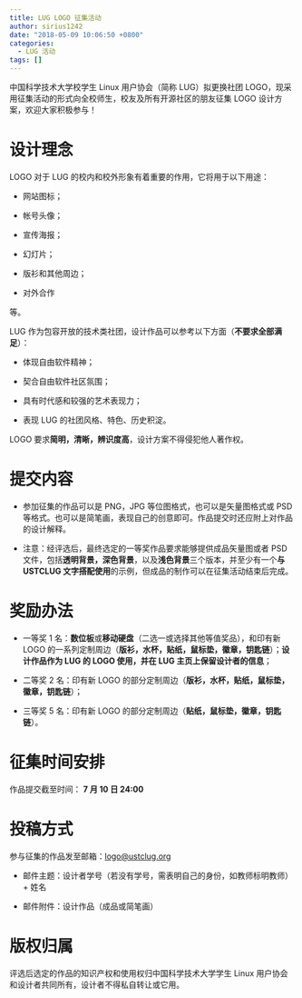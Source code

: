 ```yaml
---
title: LUG LOGO 征集活动
author: sirius1242
date: "2018-05-09 10:06:50 +0800"
categories:
  - LUG 活动
tags: []
---
```


中国科学技术大学校学生 Linux 用户协会（简称 LUG）拟更换社团 LOGO，现采用征集活动的形式向全校师生，校友及所有开源社区的朋友征集 LOGO 设计方案，欢迎大家积极参与！

<!--more-->

# 设计理念

LOGO 对于 LUG 的校内和校外形象有着重要的作用，它将用于以下用途：

- 网站图标；

- 帐号头像；

- 宣传海报；

- 幻灯片；

- 版衫和其他周边；

- 对外合作

等。

LUG 作为包容开放的技术类社团，设计作品可以参考以下方面（**不要求全部满足**）：

- 体现自由软件精神；

- 契合自由软件社区氛围；

- 具有时代感和较强的艺术表现力；

- 表现 LUG 的社团风格、特色、历史积淀。

LOGO 要求**简明，清晰，辨识度高**，设计方案不得侵犯他人著作权。

# 提交内容

- 参加征集的作品可以是 PNG，JPG 等位图格式，也可以是矢量图格式或 PSD 等格式。也可以是简笔画，表现自己的创意即可。作品提交时还应附上对作品的设计解释。

- 注意：经评选后，最终选定的一等奖作品要求能够提供成品矢量图或者 PSD 文件，包括**透明背景，深色背景**，以及**浅色背景**三个版本，并至少有一个**与 USTCLUG 文字搭配使用**的示例，但成品的制作可以在征集活动结束后完成。

# 奖励办法

- 一等奖 1 名：**数位板**或**移动硬盘**（二选一或选择其他等值奖品），和印有新 LOGO 的一系列定制周边（**版衫，水杯，贴纸，鼠标垫，徽章，钥匙链**）；**设计作品作为 LUG 的 LOGO 使用，并在 LUG 主页上保留设计者的信息**；

- 二等奖 2 名：印有新 LOGO 的部分定制周边（**版衫，水杯，贴纸，鼠标垫，徽章，钥匙链**）；

- 三等奖 5 名：印有新 LOGO 的部分定制周边（**贴纸，鼠标垫，徽章，钥匙链**）。

# 征集时间安排

作品提交截至时间： **7 月 10 日 24:00**

# 投稿方式

参与征集的作品发至邮箱：logo@ustclug.org

- 邮件主题：设计者学号（若没有学号，需表明自己的身份，如教师标明教师）+ 姓名

- 邮件附件：设计作品（成品或简笔画）

# 版权归属

评选后选定的作品的知识产权和使用权归中国科学技术大学学生 Linux 用户协会和设计者共同所有，设计者不得私自转让或它用。

